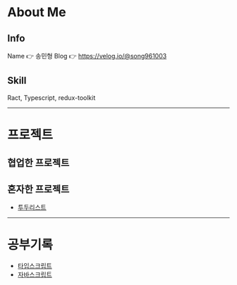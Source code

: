 # About Me
## Info
Name 👉 송민형
Blog 👉 https://velog.io/@song961003

## Skill
Ract, Typescript, redux-toolkit

---

# 프로젝트
## 협업한 프로젝트

## 혼자한 프로젝트
- [투두리스트](https://github.com/Doosies/todoList-page/)

---

# 공부기록
- [타입스크립트](https://github.com/Doosies/StudyRecord/tree/master/TypescriptBasic)
- [자바스크립트](https://github.com/Doosies/StudyRecord/tree/master/JavscriptCore)

